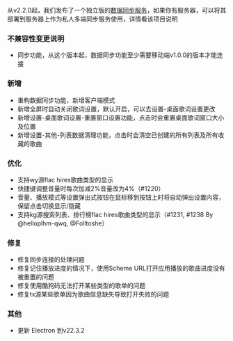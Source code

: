 从v2.2.0起，我们发布了一个独立版的[数据同步服务](https://github.com/lyswhut/lx-music-sync-server#readme)，如果你有服务器，可以将其部署到服务器上作为私人多端同步服务使用，详情看该项目说明

### 不兼容性变更说明

- 同步功能，从这个版本起，数据同步功能至少需要移动端v1.0.0的版本才能连接

### 新增

- 重构数据同步功能，新增客户端模式
- 新增全屏时自动关闭歌词设置，默认开启，可以去设置-桌面歌词设置更改
- 新增设置-桌面歌词设置-重置窗口设置功能，点击时会重置桌面歌词窗口大小及位置
- 新增设置-其他-列表数据清理功能，点击时会清空已创建的所有列表及所有收藏的歌曲

### 优化

- 支持wy源flac hires歌曲类型的显示
- 快捷键调整音量时每次加减2%音量改为4%（#1220）
- 音量、播放模式等设置弹出式按钮在鼠标移到按钮上时将自动弹出设置内容，保留点击切换显示/隐藏
- 支持kg源搜索列表、排行榜flac hires歌曲类型的显示（#1231, #1238 By @helloplhm-qwq, @Folltoshe）

### 修复

- 修复同步连接的处理问题
- 修复记住播放进度的情况下，使用Scheme URL打开应用播放的歌曲进度没有被重置的问题
- 修复使用酷狗码无法打开某些类型的歌单的问题
- 修复tx源某些歌单因为歌曲信息缺失导致打开失败的问题

### 其他

- 更新 Electron 到v22.3.2
